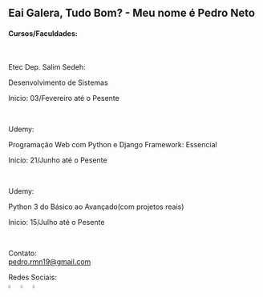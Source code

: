 ## Eai Galera, Tudo Bom? - Meu nome é Pedro Neto

#### Cursos/Faculdades:
<br/>
<p>Etec Dep. Salim Sedeh:</p>
<p>Desenvolvimento de Sistemas</p>
<p>Inicio: 03/Fevereiro até o Pesente</p>
<br/>
<p>Udemy:</p>
<p>Programação Web com Python e Django Framework: Essencial</p>
<p>Inicio: 21/Junho até o Pesente</p>
<br/>
<p>Udemy:</p>
<p>Python 3 do Básico ao Avançado(com projetos reais)</p>
<p>Inicio: 15/Julho até o Pesente</p>
<br/>
  
Contato:</br>
pedro.rmn19@gmail.com

Redes Sociais:<br/>
<a href="https://www.instagram.com/pedro.rmn19/"><img width="4%" class="teste" src="https://cdn-icons-png.flaticon.com/512/2111/2111463.png"></a>
<a href="https://www.facebook.com/profile.php?id=100029653882575"><img width="4%" class="teste" src="https://cdn-icons-png.flaticon.com/512/733/733547.png"></a>
<a href="https://www.facebook.com/profile.php?id=100029653882575"><img width="4%" class="teste" src="https://cdn-icons.flaticon.com/png/512/3536/premium/3536505.png?token=exp=1659451716~hmac=9457e8125ce1ebe5325a5246af55a742"></a>

